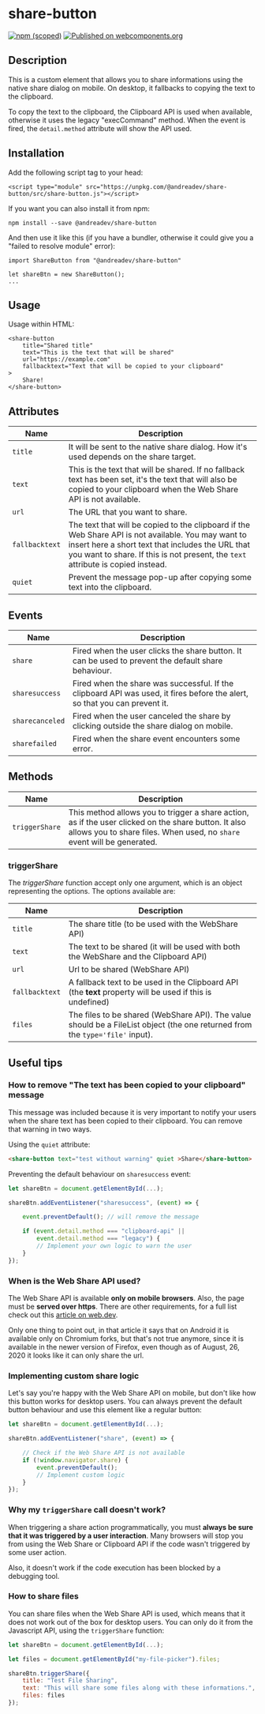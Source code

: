# share-button

[![npm (scoped)](https://img.shields.io/npm/v/@andreadev/share-button)](https://www.npmjs.com/package/@andreadev/share-button)
[![Published on webcomponents.org](https://img.shields.io/badge/webcomponents.org-published-blue.svg)](https://www.webcomponents.org/element/@andreadev/share-button)


## Description
This is a custom element that allows you to share informations using the
native share dialog on mobile. On desktop, it fallbacks to copying the text
to the clipboard.

To copy the text to the clipboard, the Clipboard API is used when available, otherwise it uses the legacy "execCommand" method. When the event is fired, the `detail.method` attribute will show the API used.

## Installation
Add the following script tag to your head:
```
<script type="module" src="https://unpkg.com/@andreadev/share-button/src/share-button.js"></script>
```

If you want you can also install it from npm:
```
npm install --save @andreadev/share-button
```

And then use it like this (if you have a bundler, otherwise it could give you a "failed to resolve module" error):
```
import ShareButton from "@andreadev/share-button"

let shareBtn = new ShareButton();
...
```

## Usage
Usage within HTML:
```
<share-button
    title="Shared title"
    text="This is the text that will be shared"
    url="https://example.com"
    fallbacktext="Text that will be copied to your clipboard"
>
    Share!
</share-button>
```

## Attributes
| Name           | Description |
| -------------- | ----------- |
| `title`        | It will be sent to the native share dialog. How it's used depends on the share target.
| `text`         | This is the text that will be shared. If no fallback text has been set, it's the text that will also be copied to your clipboard when the Web Share API is not available.
| `url`          | The URL that you want to share.
| `fallbacktext` | The text that will be copied to the clipboard if the Web Share API is not available. You may want to insert here a short text that includes the URL that you want to share. If this is not present, the `text` attribute is copied instead.
| `quiet`        | Prevent the message pop-up after copying some text into the clipboard. |

## Events

| Name            | Description |
| --------------- | ----------- |
| `share`         | Fired when the user clicks the share button. It can be used to prevent the default share behaviour. |
| `sharesuccess`  | Fired when the share was successful. If the clipboard API was used, it fires before the alert, so that you can prevent it. |
| `sharecanceled` | Fired when the user canceled the share by clicking outside the share dialog on mobile. |
| `sharefailed`   | Fired when the share event encounters some error. |

## Methods

| Name            | Description |
| --------------- | ----------- |
| `triggerShare`  | This method allows you to trigger a share action, as if the user clicked on the share button. It also allows you to share files. When used, no `share` event will be generated. |


### triggerShare
The *triggerShare* function accept only one argument, which is an object representing the options. The options available are:

| Name      | Description   |
| --------- | -----------   |
| `title` | The share title (to be used with the WebShare API) |
| `text`  | The text to be shared (it will be used with both the WebShare and the Clipboard API) |
| `url`   | Url to be shared (WebShare API) |
| `fallbacktext` | A fallback text to be used in the Clipboard API (the **text** property will be used if this is undefined) |
| `files` | The files to be shared (WebShare API). The value should be a FileList object (the one returned from the `type='file'` input).


## Useful tips

### How to remove "The text has been copied to your clipboard" message

This message was included because it is very important to notify your users when the
share text has been copied to their clipboard. You can remove that warning in two ways.

Using the `quiet` attribute:
```html
<share-button text="test without warning" quiet >Share</share-button>
```

Preventing the default behaviour on `sharesuccess` event:
```js
let shareBtn = document.getElementById(...);

shareBtn.addEventListener("sharesuccess", (event) => {

    event.preventDefault(); // will remove the message

    if (event.detail.method === "clipboard-api" ||
        event.detail.method === "legacy") {
        // Implement your own logic to warn the user
    }
});
```

### When is the Web Share API used?

The Web Share API is available **only on mobile browsers**. Also, the page must be
**served over https**. There are other requirements, for a full list check out this
[article on web.dev](https://web.dev/web-share/#capabilities-and-limitations).

Only one thing to point out, in that article it says that on Android it is available
only on Chromium forks, but that's not true anymore, since it is available in the newer
version of Firefox, even though as of August, 26, 2020 it looks like it can only share the url.

### Implementing custom share logic

Let's say you're happy with the Web Share API on mobile, but don't like how this button
works for desktop users. You can always prevent the default button behaviour and use this
element like a regular button:
```js
let shareBtn = document.getElementById(...);

shareBtn.addEventListener("share", (event) => {

    // Check if the Web Share API is not available
    if (!window.navigator.share) {
        event.preventDefault();
        // Implement custom logic
    }
});

```

### Why my `triggerShare` call doesn't work?

When triggering a share action programmatically, you must **always be sure that it was
triggered by a user interaction**. Many browsers will stop you from using the Web Share
or Clipboard API if the code wasn't triggered by some user action.

Also, it doesn't work if the code execution has been blocked by a debugging tool.

### How to share files

You can share files when the Web Share API is used, which means that it does not work
out of the box for desktop users. You can only do it from the Javascript API, using the
`triggerShare` function:

```js
let shareBtn = document.getElementById(...);

let files = document.getElementById("my-file-picker").files;

shareBtn.triggerShare({
    title: "Test File Sharing",
    text: "This will share some files along with these informations.",
    files: files
});
```
